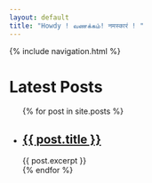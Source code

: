 ```yaml
---
layout: default
title: "Howdy ! வணக்கம்! नमस्कारं ! "
---
```


 {% include navigation.html %}


# Latest Posts

<ul>
  {% for post in site.posts %}
    <li>
      <h2><a href="{{ post.url }}">{{ post.title }}</a></h2>
      {{ post.excerpt }}
    </li>
  {% endfor %}
</ul>
